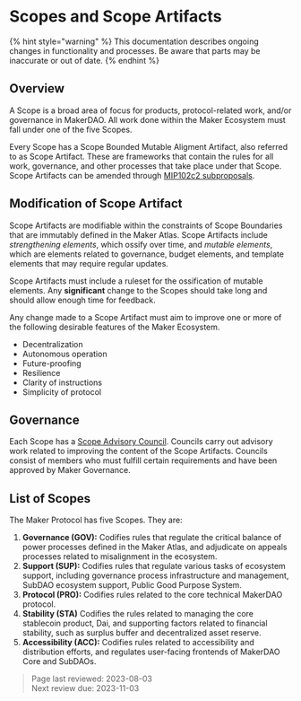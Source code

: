 # Scopes and Scope Artifacts

{% hint style="warning" %} This documentation describes ongoing changes in functionality and processes. Be aware that parts may be inaccurate or out of date. {% endhint %}

## Overview

A Scope is a broad area of focus for products, protocol-related work, and/or governance in MakerDAO. All work done within the Maker Ecosystem must fall under one of the five Scopes.

Every Scope has a Scope Bounded Mutable Aligment Artifact, also referred to as Scope Artifact. These are frameworks that contain the rules for all work, governance, and other processes that take place under that Scope. Scope Artifacts can be amended through [MIP102c2 subproposals](https://mips.makerdao.com/mips/details/MIP102#MIP102c2).

## Modification of Scope Artifact

Scope Artifacts are modifiable within the constraints of Scope Boundaries that are immutably defined in the Maker Atlas.
Scope Artifacts include *strengthening elements*, which ossify over time, and *mutable elements*, which are elements related to governance, budget elements, and template elements that may require regular updates.

Scope Artifacts must include a ruleset for the ossification of mutable elements. Any **significant** change to the Scopes should take long and should allow enough time for feedback.

Any change made to a Scope Artifact must aim to improve one or more of the following desirable features of the Maker Ecosystem.
- Decentralization
- Autonomous operation
- Future-proofing
- Resilience
- Clarity of instructions
- Simplicity of protocol

## Governance

Each Scope has a [Scope Advisory Council](scope-advisory-councils.md).  Councils carry out advisory work related to improving the content of the Scope Artifacts. Councils consist of members who must fulfill certain requirements and have been approved by Maker Governance.

## List of Scopes

The Maker Protocol has five Scopes. They are:

1. **Governance (GOV):** Codifies rules that regulate the critical balance of power processes defined in the Maker Atlas, and adjudicate on appeals processes related to misalignment in the ecosystem.
2. **Support (SUP):** Codifies rules that regulate various tasks of ecosystem support, including governance process infrastructure and management, SubDAO ecosystem support, Public Good Purpose System.
3. **Protocol (PRO):** Codifies rules related to the core technical MakerDAO protocol.
4. **Stability (STA)** Codifies the rules related to managing the core stablecoin product, Dai, and supporting factors related to financial stability, such as surplus buffer and decentralized asset reserve.
5. **Accessibility (ACC):** Codifies rules related to accessibility and distribution efforts, and regulates user-facing frontends of MakerDAO Core and SubDAOs.


>Page last reviewed: 2023-08-03  
>Next review due: 2023-11-03
